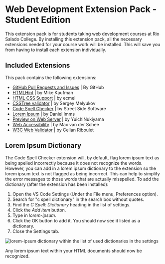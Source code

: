# Web Development Extension Pack - Student Edition

This extension pack is for students taking web development courses at Rio Salado College. By installing this extension pack, all the necessary extensions needed for your course work will be installed. This will save you from having to install each extension individually.

## Included Extensions

This pack contains the following extensions:

* [GitHub Pull Requests and Issues](https://marketplace.visualstudio.com/items?itemName=GitHub.vscode-pull-request-github) | By GitHub
* [HTMLHint](https://marketplace.visualstudio.com/items?itemName=mkaufman.HTMLHint) | by Mike Kaufman
* [HTML CSS Support](https://marketplace.visualstudio.com/items?itemName=ecmel.vscode-html-css) | by ecmel
* [CSSTree validator](https://marketplace.visualstudio.com/items?itemName=smelukov.vscode-csstree) | by Sergey Melyukov
* [Code Spell Checker](https://marketplace.visualstudio.com/items?itemName=streetsidesoftware.code-spell-checker) | by Street Side Software
* [Lorem Ipsum](https://marketplace.visualstudio.com/items?itemName=Tyriar.lorem-ipsum) | by Daniel Imms
* [Preview on Web Server](https://marketplace.visualstudio.com/items?itemName=yuichinukiyama.vscode-preview-server) | by YuichiNukiyama
* [Web Accessibility](https://marketplace.visualstudio.com/items?itemName=MaxvanderSchee.web-accessibility) | by Max van der Schee
* [W3C Web Validator](https://marketplace.visualstudio.com/items?itemName=CelianRiboulet.webvalidator) | by Celian Riboulet

## Lorem Ipsum Dictionary
The Code Spell Checker extension will, by default, flag lorem ipsum text as being spelled incorrectly because it does not recognize the words. However, you can add in a lorem ipsum dictionary to the extension so the lorem ipsum text is not flagged as being incorrect. This can help to simplify the error messages to those words that are actually misspelled. To add the dictionary (after the extension has been installed):
1. Open the VS Code Settings (Under the File menu, Preferences option).
2. Search for "c spell dictionary" in the search box without quotes.
3. Find the _C Spell: Dictionary_ heading in the list of settings.
4. Click the _Add item_ button.
5. Type in _lorem-ipsum_.
6. Click the OK button to add it. You should now see it listed as a dictionary.
7. Close the Settings tab.

![lorem-ipsum dictionary within the list of used dictionaries in the settings](https://user-images.githubusercontent.com/25446111/123177639-7faa7000-d43a-11eb-9e4e-97f2897d2060.png)

Any lorem ipsum text within your HTML documents should now be recognized.
